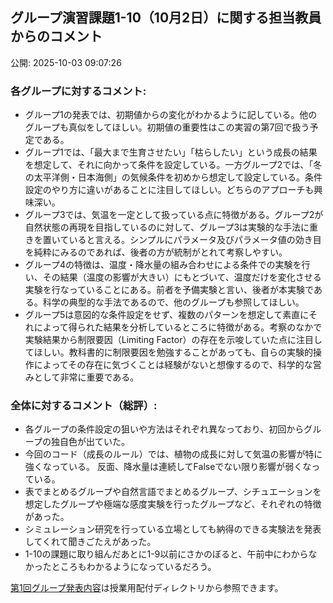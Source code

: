 ## グループ演習課題1-10（10月2日）に関する担当教員からのコメント

公開: 2025-10-03 09:07:26



### **各グループに対するコメント:**
- グループ1の発表では、初期値からの変化がわかるように記している。他のグループも真似をしてほしい。初期値の重要性はこの実習の第7回で扱う予定である。
- グループ1では、「最大まで生育させたい」「枯らしたい」という成長の結果を想定して、それに向かって条件を設定している。一方グループ2では、「冬の太平洋側・日本海側」の気候条件を初めから想定して設定している。条件設定のやり方に違いがあることに注目してほしい。どちらのアプローチも興味深い。
- グループ3では、気温を一定として扱っている点に特徴がある。グループ2が自然状態の再現を目指しているのに対して、グループ3は実験的な手法に重きを置いていると言える。シンプルにパラメータ及びパラメータ値の効き目を純粋にみるのであれば、後者の方が統制がとれて考察しやすい。
- グループ4の特徴は、温度・降水量の組み合わせによる条件での実験を行い、その結果（温度の影響が大きい）にもとづいて、温度だけを変化させる実験を行なっていることにある。前者を予備実験と言い、後者が本実験である。科学の典型的な手法であるので、他のグループも参照してほしい。
- グループ5は意図的な条件設定をせず、複数のパターンを想定して素直にそれによって得られた結果を分析しているところに特徴がある。考察のなかで実験結果から制限要因（Limiting Factor）の存在を示唆していた点に注目してほしい。教科書的に制限要因を勉強することがあっても、自らの実験的操作によってその存在に気づくことは経験がないと想像するので、科学的な営みとして非常に重要である。


### **全体に対するコメント（総評）:**
- 各グループの条件設定の狙いや方法はそれぞれ異なっており、初回からグループの独自色が出ていた。
- 今回のコード（成長のルール）では、植物の成長に対して気温の影響が特に強くなっている。 反面、降水量は連続してFalseでない限り影響が弱くなっている。
- 表でまとめるグループや自然言語でまとめるグループ、シチュエーションを想定したグループや極端な感度実験を行ったグループなど、それぞれの特徴があった。
- シミュレーション研究を行っている立場としても納得のできる実験法を発表してくれて聞きごたえがあった。
- 1-10の課題に取り組んだあとに1-9以前にさかのぼると、午前中にわからなかったところもわかるようになっているだろう。


[第1回グループ発表内容](https://drive.google.com/drive/folders/1pN-pbtEyRNPQyAlxSSAkVcUuGYQz6lsw?usp=sharing)は授業用配付ディレクトリから参照できます。
